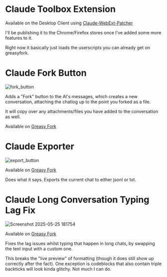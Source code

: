 # Claude Toolbox Extension

Available on the Desktop Client using [Claude-WebExt-Patcher](https://github.com/lugia19/claude-webext-patcher)

I'll be publishing it to the Chrome/Firefox stores once I've added some more features to it.

Right now it basically just loads the userscripts you can already get on greasyfork.

# Claude Fork Button

![fork_button](https://github.com/user-attachments/assets/a7e7a82f-9a8d-4cef-b5f6-a9bb9f5decdc)

Adds a "Fork" button to the AI's messages, which creates a new conversation, attaching the chatlog up to the point you forked as a file.

It will copy over any attachments/files you have added to the conversation as well.

Available on [Greasy Fork](https://greasyfork.org/en/scripts/522141-claude-forking)

# Claude Exporter

![export_button](https://github.com/user-attachments/assets/1ba5bd8f-1d52-4027-9b04-596fbae15db9)

Available on [Greasy Fork](https://greasyfork.org/en/scripts/515448-claude-chat-exporter)

Does what it says. Exports the current chat to either jsonl or txt.

# Claude Long Conversation Typing Lag Fix

![Screenshot 2025-05-25 181754](https://github.com/user-attachments/assets/646f299f-16f6-4dc0-afce-3fe61f912ba1)

Available on [Greasy Fork](https://greasyfork.org/en/scripts/537230-claude-typing-lag-fix)

Fixes the lag issues whilst typing that happen in long chats, by swapping the text input with a custom one.

This breaks the "live preview" of formatting (though it does still show up correctly after the fact). One exception is codeblocks that also contain triple backticks will look kinda glitchy. Not much I can do.
